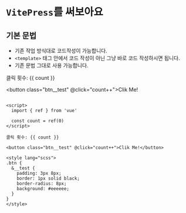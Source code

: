 <script setup lang="ts">
import { ref } from 'vue'

const count = ref(0)
</script>

# `VitePress`를 써보아요
## 기본 문법

- 기존 작업 방식대로 코드작성이 가능합니다.
- ` <template> ` 태그 안에서 코드 작성이 아닌 그냥 바로 코드 작성하시면 됩니다.
- 기존 문법 그대로 사용 가능합니다.


클릭 횟수: {{ count }}

<button class="btn__test" @click="count++">Clik Me!</button>

```

<script>
  import { ref } from 'vue'

  const count = ref(0)
</script>

클릭 횟수: {{ count }}

<button class="btn__test" @click="count++">Clik Me!</button>

<style lang="scss">
.btn {
  &__test {
    padding: 3px 8px;
    border: 1px solid black;
    border-radius: 8px;
    background: #eeeeee;
  }
}
</style>

```

<style lang="scss">

</style>